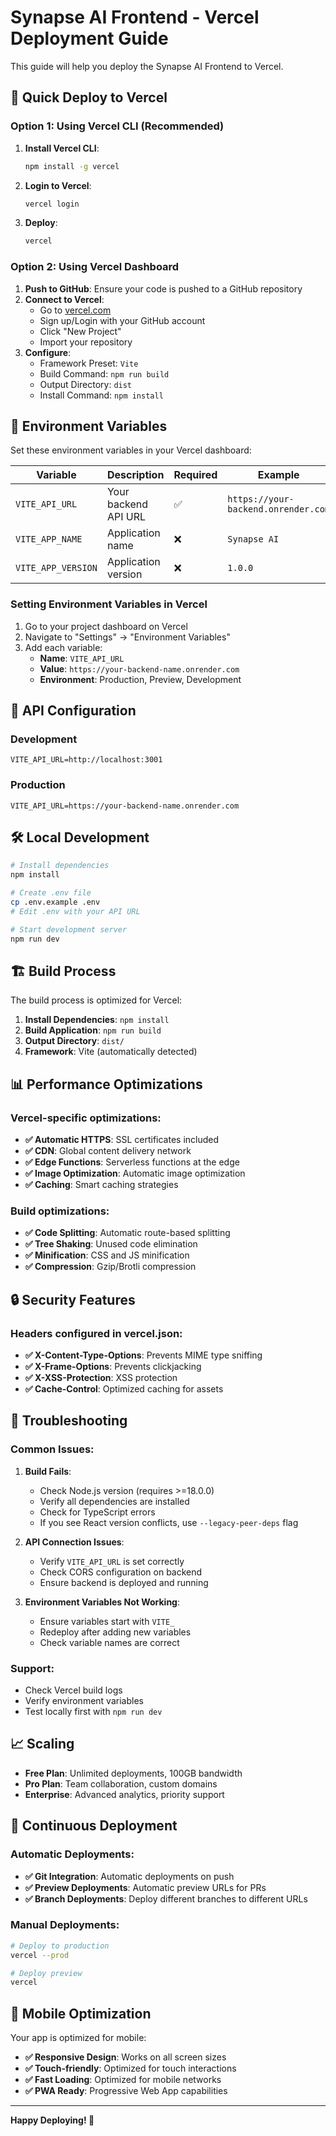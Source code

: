 # Synapse AI Frontend - Vercel Deployment Guide

This guide will help you deploy the Synapse AI Frontend to Vercel.

## 🚀 Quick Deploy to Vercel

### Option 1: Using Vercel CLI (Recommended)

1. **Install Vercel CLI**:
   ```bash
   npm install -g vercel
   ```

2. **Login to Vercel**:
   ```bash
   vercel login
   ```

3. **Deploy**:
   ```bash
   vercel
   ```

### Option 2: Using Vercel Dashboard

1. **Push to GitHub**: Ensure your code is pushed to a GitHub repository
2. **Connect to Vercel**:
   - Go to [vercel.com](https://vercel.com)
   - Sign up/Login with your GitHub account
   - Click "New Project"
   - Import your repository
3. **Configure**:
   - Framework Preset: `Vite`
   - Build Command: `npm run build`
   - Output Directory: `dist`
   - Install Command: `npm install`

## 🔧 Environment Variables

Set these environment variables in your Vercel dashboard:

| Variable | Description | Required | Example |
|----------|-------------|----------|---------|
| `VITE_API_URL` | Your backend API URL | ✅ | `https://your-backend.onrender.com` |
| `VITE_APP_NAME` | Application name | ❌ | `Synapse AI` |
| `VITE_APP_VERSION` | Application version | ❌ | `1.0.0` |

### Setting Environment Variables in Vercel

1. Go to your project dashboard on Vercel
2. Navigate to "Settings" → "Environment Variables"
3. Add each variable:
   - **Name**: `VITE_API_URL`
   - **Value**: `https://your-backend-name.onrender.com`
   - **Environment**: Production, Preview, Development

## 📡 API Configuration

### Development
```env
VITE_API_URL=http://localhost:3001
```

### Production
```env
VITE_API_URL=https://your-backend-name.onrender.com
```

## 🛠️ Local Development

```bash
# Install dependencies
npm install

# Create .env file
cp .env.example .env
# Edit .env with your API URL

# Start development server
npm run dev
```

## 🏗️ Build Process

The build process is optimized for Vercel:

1. **Install Dependencies**: `npm install`
2. **Build Application**: `npm run build`
3. **Output Directory**: `dist/`
4. **Framework**: Vite (automatically detected)

## 📊 Performance Optimizations

### Vercel-specific optimizations:
- **✅ Automatic HTTPS**: SSL certificates included
- **✅ CDN**: Global content delivery network
- **✅ Edge Functions**: Serverless functions at the edge
- **✅ Image Optimization**: Automatic image optimization
- **✅ Caching**: Smart caching strategies

### Build optimizations:
- **✅ Code Splitting**: Automatic route-based splitting
- **✅ Tree Shaking**: Unused code elimination
- **✅ Minification**: CSS and JS minification
- **✅ Compression**: Gzip/Brotli compression

## 🔒 Security Features

### Headers configured in vercel.json:
- **✅ X-Content-Type-Options**: Prevents MIME type sniffing
- **✅ X-Frame-Options**: Prevents clickjacking
- **✅ X-XSS-Protection**: XSS protection
- **✅ Cache-Control**: Optimized caching for assets

## 🚨 Troubleshooting

### Common Issues:

1. **Build Fails**:
   - Check Node.js version (requires >=18.0.0)
   - Verify all dependencies are installed
   - Check for TypeScript errors
   - If you see React version conflicts, use `--legacy-peer-deps` flag

2. **API Connection Issues**:
   - Verify `VITE_API_URL` is set correctly
   - Check CORS configuration on backend
   - Ensure backend is deployed and running

3. **Environment Variables Not Working**:
   - Ensure variables start with `VITE_`
   - Redeploy after adding new variables
   - Check variable names are correct

### Support:
- Check Vercel build logs
- Verify environment variables
- Test locally first with `npm run dev`

## 📈 Scaling

- **Free Plan**: Unlimited deployments, 100GB bandwidth
- **Pro Plan**: Team collaboration, custom domains
- **Enterprise**: Advanced analytics, priority support

## 🔄 Continuous Deployment

### Automatic Deployments:
- **✅ Git Integration**: Automatic deployments on push
- **✅ Preview Deployments**: Automatic preview URLs for PRs
- **✅ Branch Deployments**: Deploy different branches to different URLs

### Manual Deployments:
```bash
# Deploy to production
vercel --prod

# Deploy preview
vercel
```

## 📱 Mobile Optimization

Your app is optimized for mobile:
- **✅ Responsive Design**: Works on all screen sizes
- **✅ Touch-friendly**: Optimized for touch interactions
- **✅ Fast Loading**: Optimized for mobile networks
- **✅ PWA Ready**: Progressive Web App capabilities

---

**Happy Deploying! 🚀**
